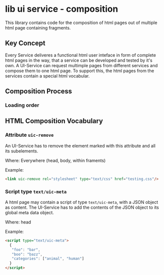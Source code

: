 # lib ui service - composition

This library contains code for the composition of html pages out of multiple html page containing fragments.

## Key Concept
Every Service deliveres a functional html user inteface in form of complete html pages in the way, that a service can be developed and tested
by it's own. A UI-Service can request multimple pages from different services and compose them to one html page. To support this, the html pages
from the services contain a special html vocabular.

## Composition Process
### Loading order

## HTML Composition Vocabulary

### Attribute `uic-remove`
An UI-Service has to remove the element marked with this attribute and all its subelements.

Where: Everywhere (head, body, within framents)

Example:
```html
<link uic-remove rel="stylesheet" type="text/css" href="testing.css"/>
```

### Script type `text/uic-meta`
A html page may contain a script of type `text/uic-meta`, with a JSON object as content.
The UI-Service has to add the contents of the JSON object to its global meta data object.

Where: head

Example:
```html
<script type="text/uic-meta">
  {
   "foo": "bar",
   "boo": "bazz",
   "categories": ["animal", "human"]
  }
</script>
```
